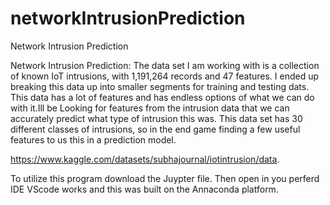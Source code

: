 # networkIntrusionPrediction
Network Intrusion Prediction

Network Intrusion Prediction: The data set I am working with is a collection of known IoT intrusions, with 1,191,264 records and 47 features. I ended up breaking this data up into smaller segments for training and testing dats. This data has a lot of features and has endless options of what we can do with it.Ill be Looking for features from the intrusion data that we can accurately predict what type of intrusion this was. This data set has 30 different classes of intrusions, so in the end game finding a few useful features to us this in a prediction model.

https://www.kaggle.com/datasets/subhajournal/iotintrusion/data.

To utilize this program download the Juypter file.
Then open in you perferd IDE VScode works and this was built on the Annaconda platform.




